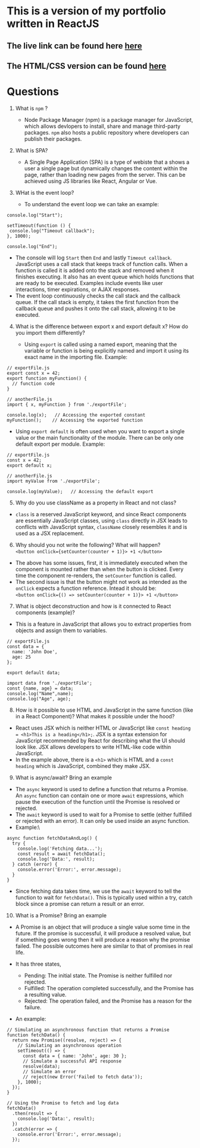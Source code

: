# This is a version of my portfolio written in ReactJS
## The live link can be found here [here](https://chrismungiria.github.io/react-portfolio/)
## The HTML/CSS version can be found [here](https://chrismungiria.github.io/mungiria_portfolio/)
# Questions
1. What is ```npm``` ?
   - Node Package Manager (npm) is a package manager for JavaScript, which allows devlopers to install, share and manage third-party packages. ```npm``` also hosts a public repository where developers can publish their packages.
  
2. What is SPA?
   - A Single Page Application (SPA) is a type of webiste that a shows a user a single page but dynamically changes the content within the page, rather than loading new pages from the server. This can be achieved using JS libraries like React, Angular or Vue.
  
3. WHat is the event loop?
   - To understand the event loop we can take an example:
 ```
console.log("Start");

setTimeout(function () {
  console.log("Timeout callback");
}, 1000);

console.log("End");
```
  - The console will log ```Start``` then ```End``` and lastly ```Timeout callback```. JavaScript uses a call stack that keeps track of function calls. When a function is called it is added onto the stack and removed when it finishes executing. It also has an event queue which holds functions that are ready to be executed. Examples include events like user interactions, timer expirations, or AJAX responses.
  - The event loop continuously checks the call stack and the callback queue. If the call stack is empty, it takes the first function from the callback queue and pushes it onto the call stack, allowing it to be executed.

4. What is the difference between export x and export default x? How do you import them differently?

   - Using ```export``` is called using a named export, meaning that the variable or function is being explicitly named and import it using its exact name in the importing file. Example:
  
```
// exportFile.js
export const x = 42;
export function myFunction() {
  // function code
}
```

```
// anotherFile.js
import { x, myFunction } from './exportFile';

console.log(x);   // Accessing the exported constant
myFunction();    // Accessing the exported function
```
   - Using ```export default``` is often used when you want to export a single value or the main functionality of the module. There can be only one default export per module. Example:

```
// exportFile.js
const x = 42;
export default x;
```

```
// anotherFile.js
import myValue from './exportFile';

console.log(myValue);   // Accessing the default export
```

5. Why do you use className as a property in React and not class?
- ```class``` is a reserved JavaScript keyword, and since React components are essentially JavaScript classes, using ```class``` directly in JSX leads to conflicts with JavaScript syntax, ```className``` closely resembles it and is used as a JSX replacement.

6. Why should you not write the following? What will happen?\
```<button onClick={setCounter(counter + 1)}> +1 </button>```
- The above has some issues, first, it is immediately executed when the component is mounted rather than when the button is clicked. Every time the component re-renders, the ```setCounter``` function is called.
- The second issue is that the button might not work as intended as the ```onClick``` expects a function reference. Intead it should be:\
  ```<button onClick={() => setCounter(counter + 1)}> +1 </button>```
7. What is object deconstruction and how is it connected to React components (example)?
- This is a feature in JavaScript that allows you to extract properties from objects and assign them to variables.

```
// exportFile.js
const data = {
  name: 'John Doe',
  age: 25
};

export default data;
```

```
import data from './exportFile';
const {name, age} = data;
console.log("Name",name);
console.log("Age", age);
```
8. How is it possible to use HTML and JavaScript in the same function (like in a React Component)? What makes it possible under the hood?

- React uses JSX which is neither HTML or JavaScript like ```const heading = <h1>This is a heading</h1>;```. JSX is a syntax extension for JavaScript recommended by React for describing what the UI should look like. JSX allows developers to write HTML-like code within JavaScript.
- In the example above, there is a ```<h1>``` which is HTML and a ```const heading``` which is JavaScript, combined they make JSX.


9. What is async/await? Bring an example

- The ```async``` keyword is used to define a function that returns a Promise. An ```async``` function can contain one or more ```await``` expressions, which pause the execution of the function until the Promise is resolved or rejected.
- The ```await``` keyword is used to wait for a Promise to settle (either fulfilled or rejected with an error). It can only be used inside an async function.
- Example:\
```
async function fetchDataAndLog() {
  try {
    console.log('Fetching data...');
    const result = await fetchData();
    console.log('Data:', result);
  } catch (error) {
    console.error('Error:', error.message);
  }
}
```
- Since fetching data takes time, we use the ```await``` keyword to tell the function to wait for ```fetchData()```. This is typically used within a try, catch block since a promise can return a result or an error.

10. What is a Promise? Bring an example

- A Promise is an object that will produce a single value some time in the future. If the promise is successful, it will produce a resolved value, but if something goes wrong then it will produce a reason why the promise failed. The possible outcomes here are similar to that of promises in real life.
- It has three states,
    - Pending: The initial state. The Promise is neither fulfilled nor rejected.
    - Fulfilled: The operation completed successfully, and the Promise has a resulting value.
    - Rejected: The operation failed, and the Promise has a reason for the failure.
 
- An example:

```
// Simulating an asynchronous function that returns a Promise
function fetchData() {
  return new Promise((resolve, reject) => {
    // Simulating an asynchronous operation
    setTimeout(() => {
      const data = { name: 'John', age: 30 };
      // Simulate a successful API response
      resolve(data);
      // Simulate an error
      // reject(new Error('Failed to fetch data'));
    }, 1000);
  });
}

// Using the Promise to fetch and log data
fetchData()
  .then(result => {
    console.log('Data:', result);
  })
  .catch(error => {
    console.error('Error:', error.message);
  });
```
